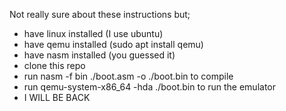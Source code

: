 Not really sure about these instructions but;

- have linux installed (I use ubuntu)
- have qemu installed (sudo apt install qemu)
- have nasm installed (you guessed it)
- clone this repo
- run nasm -f bin ./boot.asm -o ./boot.bin     to compile
- run qemu-system-x86_64 -hda ./boot.bin       to run the emulator
- I WILL BE BACK
